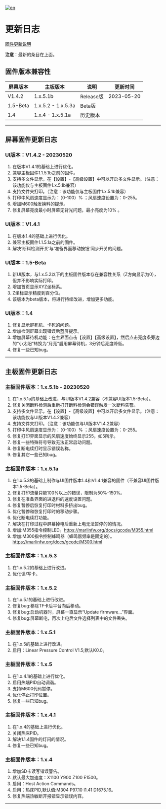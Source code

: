 [![en](https://img.shields.io/badge/lang-en-red.svg)](Update-log-en.md)

# 更新日志

[固件更新说明](README.md)

**注意**：最新的条目在上面。

## 固件版本兼容性

| 屏幕版本   | 主板版本            | 说明       |  更新时间  |
|----------|--------------------|-----------|-----------|
| V1.4.2   | 1.x.5.1b           | Release版 |  2023-05-20  |
| 1.5-Beta | 1.x.5.2 - 1.x.5.3a | Beta版    |          |
| 1.4      | 1.x.4 - 1.x.5.1a   | 历史版本   |          |

---

## 屏幕固件更新日志


### UI版本：V1.4.2 - 20230520

1. 在版本V1.4.1的基础上进行优化。
2. 兼容主板固件1.1.5.1b之前的固件。
3. 支持多文件显示，在【设置】-【高级设置】中可以开启多文件显示。（注意：该功能仅与主板固件1.x.5.1b兼容）
4. 支持文件夹打印。（注意：该功能仅与主板固件1.x.5.1b兼容）
5. 打印中风扇速度显示为：（0-100）% ；风扇速度设置为：0-255。
6. 增加M600触发换料的提示。
7. 修复屏幕亮度最小时屏幕无背光问题，最小亮度为10% 。

### UI版本：V1.4.1

1. 在版本1.4的基础上进行优化。
2. 兼容主板固件1.1.5.1a之前的固件。
3. 解决‘断料检测开关’与‘准备界面移动按钮’同步开关的问题。


### UI版本：1.5-Beta

1. 新UI版本，与1.x.5.2以下的主板固件版本存在兼容性关系（Z方向显示为0），但并不影响实际打印。
2. 增加首页显示XYZ坐标系。
3. Z坐标显示精度到百分位。
4. 该版本为beta版本，将进行持续改进，增加更多功能。



### UI版本：1.4

1. 修复显示屏死机、卡死的问题。
2. 增加检测屏幕出现错误后蓝屏提示。
3. 增加屏幕待机功能：在主界面点击【设置】【高级设置】，然后点击亮度条旁边的“小太阳”转换为“月亮”启用屏幕待机，3分钟后亮度降低。
4. 修复一些已知bug。

---

## 主板固件更新日志

### 主板固件版本：1.x.5.1b - 20230520

1. 在1.x.5.1a的基础上改进，与UI版本V1.4.2兼容（不兼容UI版本1.5-Beta）。
2. 修复关闭断料检测后重新打开断料检测会错误触发一次断料告警。
3. 支持多文件显示，在【设置】-【高级设置】中可以开启多文件显示。（注意：该功能仅与UI版本V1.4.2兼容）
4. 支持文件夹打印。（注意：该功能仅与UI版本V1.4.2兼容）
5. 打印中风扇速度显示为：（0-100）% ；风扇速度设置为：0-255。
6. 修复打印界面显示的风扇速度始终显示255，如5所示。
7. 修复一些特殊符号导致无法正常启动问题。
8. 修复断电续打时显示错误名称。
9. 修复其它一些已知bug。

### 主板固件版本：1.x.5.1a

1. 在1.x.5.3的基础上制作与UI固件版本1.4和V1.4.1兼容的固件（不兼容UI固件版本1.5-Beta）。
2. 修复打印流量只能100%以上的错误，限制为50%-150%。
3. 修复在准备界面的进退料的速度设置问题。
4. 修复暂停后恢复打印时材料多挤出bug。
5. 优化暂停和恢复打印时的移动步骤。
6. 优化断电续打功能。
7. 解决在打印过程中屏幕掉电后重新上电无法暂停的的情况。
8. 增加:M355指令控制LED。<https://marlinfw.org/docs/gcode/M355.html>
9. 增加:M300指令控制蜂鸣器（蜂鸣器频率是固定的）。<https://marlinfw.org/docs/gcode/M300.html>

### 主板固件版本：1.x.5.3

1. 在1.x.5.2的基础上进行改进。
2. 优化读/写卡。

### 主板固件版本：1.x.5.2

1. 在1.x.5.1的基础上进行改进。
2. 修复bug:移除TF卡后平台向后移动。
3. 修复bug:启动机器时，屏幕一直显示“Update firmware...”界面。
4. 修复bug:屏幕断电，再次上电后文件选择列表中的文件丢失。

### 主板固件版本：1.x.5.1

1. 在1.x.5的基础上进行改进。
2. 启用：Linear Pressure Control V1.5;默认K0.0。

### 主板固件版本：1.x.5

1. 在1.x.4.1的基础上进行优化。
2. 启用热端PID自动调谐。
3. 支持M600代码暂停。
4. 优化停止打印位置。
5. 修复一些已知bug。

### 主板固件版本：1.x.4.1

1. 在1.x.4的基础上进行优化。
2. 关闭热床PID。
3. 解决1.1.4固件的灯闪的情况。
4. 修复一些已知bug。

### 主板固件版本：1.x.4

1. 增加SD卡读写错误警告。
2. 默认最大加速度：X1100 Y900 Z100 E1500。
3. 启用：Host Action Commands。
4. 启用：热床PID,默认值:M304 P97.10 I1.41 D1675.16。
5. 修复热端热敏断开报错显示错误内容。

---
